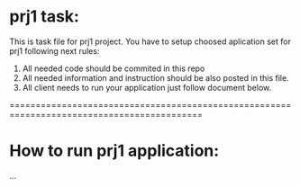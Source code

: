 # prj1  task:

This is task file for prj1 project.
You have to setup choosed aplication set for prj1 following next rules:
1. All needed code should be commited in this repo
2. All needed information and instruction should be also posted in this file.
3. All client needs to run your application just follow document below.

===========================================================================================

# How to run prj1 application:
...
